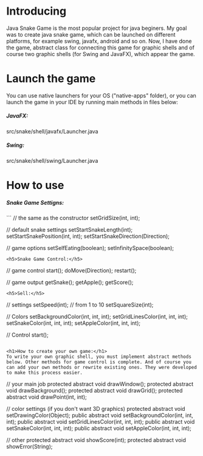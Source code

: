 <h1>Introducing</h1>
Java Snake Game is the most popular project for java beginers. My goal was to create java snake game, which can be launched on different platforms, for example swing, javafx, android and so on. Now, I have done the game, abstract class for connecting this game for graphic shells and of course two graphic shells (for Swing and JavaFX), which appear the game.

<h1>Launch the game</h1>
You can use native launchers for your OS ("native-apps" folder), or you can launch the game in your IDE by running main methods in files below:
<h5>JavaFX:</h5>
src/snake/shell/javafx/Launcher.java
<h5>Swing:</h5>
src/snake/shell/swing/Launcher.java

<h1>How to use</h1>
<h5>Snake Game Settigns:</h5>
```
// the same as the constructor
setGridSize(int, int);

// default snake settings
setStartSnakeLength(int);
setStartSnakePosition(int, int);
setStartSnakeDirection(Direction);

// game options
setSelfEating(boolean);
setInfinitySpace(boolean);
```
<h5>Snake Game Control:</h5>
```
// game control
start();
doMove(Direction);
restart();

// game output
getSnake();
getApple();
getScore();
```
<h5>Sell:</h5>
```
// settings
setSpeed(int); // from 1 to 10
setSquareSize(int);

// Colors
setBackgroundColor(int, int, int);
setGridLinesColor(int, int, int);
setSnakeColor(int, int, int);
setAppleColor(int, int, int);

// Control
start();
```

<h1>How to create your own game:</h1>
To write your own graphic shell, you must implement abstract methods below. Other methods for game control is complete. And of course you can add your own methods or rewrite existing ones. They were developed to make this process easier.
```
// your main job
protected abstract void drawWindow();
protected abstract void drawBackground();
protected abstract void drawGrid();
protected abstract void drawPoint(int, int);

// color settings (if you don't want 3D graphics)
protected abstract void setDrawingColor(Object);
public abstract void setBackgroundColor(int, int, int);
public abstract void setGridLinesColor(int, int, int);
public abstract void setSnakeColor(int, int, int);
public abstract void setAppleColor(int, int, int);

// other
protected abstract void showScore(int);
protected abstract void showError(String);
```
